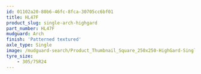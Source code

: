 ```yaml
---
id: 01102a20-80b6-46fc-8fca-30705cc6bf01
title: HL47F
product_slug: single-arch-highgard
part_number: HL47F
mudguard: Arch
finish: 'Patterned textured'
axle_type: Single
image: /mudguard-search/Product_Thumbnail_Square_250x250-HighGard-Single-Arch.jpg
tyre_size: 
    - 305/75R24
---
```

